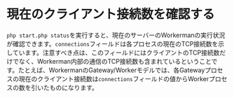 # 現在のクライアント接続数を確認する
```php start.php status```を実行すると、現在のサーバーのWorkermanの実行状況が確認できます。```connections```フィールドは各プロセスの現在のTCP接続数を示しています。注意すべき点は、このフィールドにはクライアントのTCP接続数だけでなく、Workerman内部の通信のTCP接続数も含まれているということです。たとえば、WorkermanのGateway/Workerモデルでは、各Gatewayプロセスの現在のクライアント接続数は```connections```フィールドの値からWorkerプロセスの数を引いたものになります。
